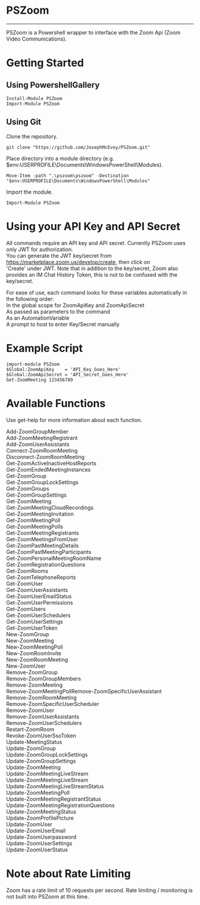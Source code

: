# PSZoom #
- - - - 
PSZoom is a Powershell wrapper to interface with the Zoom Api (Zoom Video Communications). 

# Getting Started #
## Using PowershellGallery ##
```
Install-Module PSZoom
Import-Module PSZoom
```

## Using Git ##
Clone the repository.
```
git clone "https://github.com/JosephMcEvoy/PSZoom.git"
```
Place directory into a module directory (e.g. $env:USERPROFILE\Documents\WindowsPowerShell\Modules).
```
Move-Item -path ".\pszoom\pszoom" -Destination "$env:USERPROFILE\Documents\WindowsPowerShell\Modules"
```
Import the module.
```
Import-Module PSZoom
```

# Using your API Key and API Secret #
All commands require an API key and API secret. Currently PSZoom uses only JWT for authorization.  
You can generate the JWT key/secret from https://marketplace.zoom.us/develop/create, then click on  
'Create' under JWT.  Note that in addition to the key/secret, Zoom also provides an IM Chat History
Token, this is not to be confused with the key/secret.
  
For ease of use, each command looks for these variables automatically in the following order:  
    In the global scope for ZoomApiKey and ZoomApiSecret  
    As passed as parameters to the command  
    As an AutomationVariable  
    A prompt to host to enter Key/Secret manually  

# Example Script #
```
import-module PSZoom
$Global:ZoomApiKey    = 'API_Key_Goes_Here'  
$Global:ZoomApiSecret = 'API_Secret_Goes_Here'  
Get-ZoomMeeting 123456789
```

# Available Functions #
Use get-help for more information about each function.

Add-ZoomGroupMember  
Add-ZoomMeetingRegistrant  
Add-ZoomUserAssistants  
Connect-ZoomRoomMeeting  
Disconnect-ZoomRoomMeeting  
Get-ZoomActiveInactiveHostReports  
Get-ZoomEndedMeetingInstances  
Get-ZoomGroup  
Get-ZoomGroupLockSettings  
Get-ZoomGroups  
Get-ZoomGroupSettings  
Get-ZoomMeeting  
Get-ZoomMeetingCloudRecordings  
Get-ZoomMeetingInvitation  
Get-ZoomMeetingPoll  
Get-ZoomMeetingPolls  
Get-ZoomMeetingRegistrants  
Get-ZoomMeetingsFromUser  
Get-ZoomPastMeetingDetails  
Get-ZoomPastMeetingParticipants  
Get-ZoomPersonalMeetingRoomName  
Get-ZoomRegistrationQuestions  
Get-ZoomRooms  
Get-ZoomTelephoneReports  
Get-ZoomUser  
Get-ZoomUserAssistants  
Get-ZoomUserEmailStatus  
Get-ZoomUserPermissions  
Get-ZoomUsers  
Get-ZoomUserSchedulers  
Get-ZoomUserSettings  
Get-ZoomUserToken  
New-ZoomGroup  
New-ZoomMeeting  
New-ZoomMeetingPoll  
New-ZoomRoomInvite  
New-ZoomRoomMeeting  
New-ZoomUser  
Remove-ZoomGroup  
Remove-ZoomGroupMembers  
Remove-ZoomMeeting  
Remove-ZoomMeetingPollRemove-ZoomSpecificUserAssistant  
Remove-ZoomRoomMeeting  
Remove-ZoomSpecificUserScheduler  
Remove-ZoomUser  
Remove-ZoomUserAssistants  
Remove-ZoomUserSchedulers  
Restart-ZoomRoom  
Revoke-ZoomUserSsoToken  
Update-MeetingStatus  
Update-ZoomGroup  
Update-ZoomGroupLockSettings  
Update-ZoomGroupSettings  
Update-ZoomMeeting  
Update-ZoomMeetingLiveStream  
Update-ZoomMeetingLiveStream  
Update-ZoomMeetingLiveStreamStatus  
Update-ZoomMeetingPoll  
Update-ZoomMeetingRegistrantStatus  
Update-ZoomMeetingRegistrationQuestions  
Update-ZoomMeetingStatus  
Update-ZoomProfilePicture  
Update-ZoomUser  
Update-ZoomUserEmail  
Update-ZoomUserpassword  
Update-ZoomUserSettings  
Update-ZoomUserStatus  
  
# Note about Rate Limiting #
Zoom has a rate limit of 10 requests per second. Rate limiting / monitoring is not built into PSZoom at this time.
